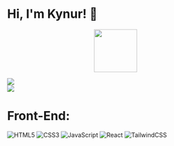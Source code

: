 # Hi, I'm Kynur! 👋

<div id="header" align="center">
  <img src="https://media.giphy.com/media/v1.Y2lkPTc5MGI3NjExYzA1YTA0YTVhNmQ5MjhhNDQ5YTE4NWFmNzJkYmRjMTA5Zjc3ODFiOSZjdD1n/mcPq3IUb5cBRHz1QeX/giphy.gif" width="100"/>
</div>

![](https://github-readme-streak-stats.herokuapp.com/?user=kynur&theme=bear&hide_border=false)<br/>
![](https://github-readme-stats.vercel.app/api/top-langs/?username=kynur&theme=bear&hide_border=false&include_all_commits=false&count_private=false&layout=compact)

# Front-End:
![HTML5](https://img.shields.io/badge/html5-%23E34F26.svg?style=for-the-badge&logo=html5&logoColor=white) 
![CSS3](https://img.shields.io/badge/css3-%231572B6.svg?style=for-the-badge&logo=css3&logoColor=white) 
![JavaScript](https://img.shields.io/badge/javascript-%23323330.svg?style=for-the-badge&logo=javascript&logoColor=%23F7DF1E) 
![React](https://img.shields.io/badge/react-%2320232a.svg?style=for-the-badge&logo=react&logoColor=%2361DAFB) 
![TailwindCSS](https://img.shields.io/badge/tailwindcss-%2338B2AC.svg?style=for-the-badge&logo=tailwind-css&logoColor=white) 
